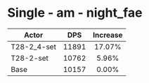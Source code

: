 # Single - am - night_fae
| Actor | DPS | Increase |
|---|:---:|:---:|
|T28-2_4-set|11891|17.07%|
|T28-2-set|10762|5.96%|
|Base|10157|0.00%|
